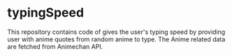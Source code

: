 # typingSpeed
This repository contains code of gives the user's typing speed by providing user with anime quotes from random anime to type. The Anime related data are fetched from Animechan API.
